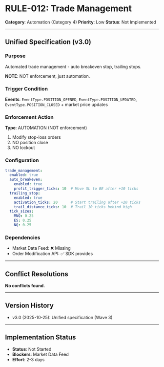# RULE-012: Trade Management

**Category**: Automation (Category 4)
**Priority**: Low
**Status**: Not Implemented

---

## Unified Specification (v3.0)

### Purpose
Automated trade management - auto breakeven stop, trailing stops.

**NOTE**: NOT enforcement, just automation.

### Trigger Condition
**Events**: `EventType.POSITION_OPENED`, `EventType.POSITION_UPDATED`, `EventType.POSITION_CLOSED` + market price updates

### Enforcement Action
**Type**: AUTOMATION (NOT enforcement)

1. Modify stop-loss orders
2. NO position close
3. NO lockout

### Configuration
```yaml
trade_management:
  enabled: true
  auto_breakeven:
    enabled: true
    profit_trigger_ticks: 10  # Move SL to BE after +10 ticks
  trailing_stop:
    enabled: true
    activation_ticks: 20      # Start trailing after +20 ticks
    trail_distance_ticks: 10  # Trail 10 ticks behind high
  tick_sizes:
    MNQ: 0.25
    ES: 0.25
    NQ: 0.25
```

### Dependencies
- Market Data Feed: ❌ Missing
- Order Modification API: ✅ SDK provides

---

## Conflict Resolutions
**No conflicts found.**

---

## Version History
- v3.0 (2025-10-25): Unified specification (Wave 3)

---

## Implementation Status
- **Status**: Not Started
- **Blockers**: Market Data Feed
- **Effort**: 2-3 days
